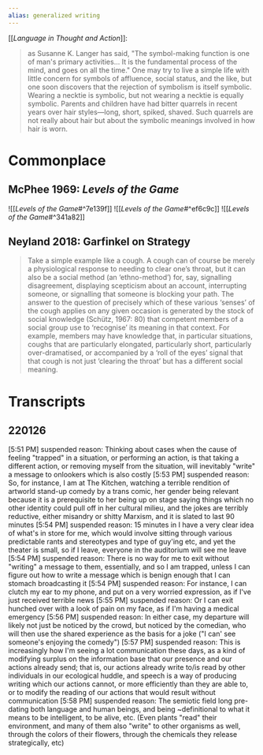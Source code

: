 ```yaml
---
alias: generalized writing
---
```


[[_Language in Thought and Action_]]:
> as Susanne K. Langer has said, "The symbol-making function is one of man's primary activities... It is the fundamental process of the mind, and goes on all the time." One may try to live a simple life with little concern for symbols of affluence, social status, and the like, but one soon discovers that the rejection of symbolism is itself symbolic. Wearing a necktie is symbolic, but not wearing a necktie is equally symbolic. Parents and children have had bitter quarrels in recent years over hair styles—long, short, spiked, shaved. Such quarrels are not really about hair but about the symbolic meanings involved in how hair is worn.

# Commonplace 
## McPhee 1969: _Levels of the Game_
![[_Levels of the Game_#^7e139f]]
![[_Levels of the Game_#^ef6c9c]]
![[_Levels of the Game_#^341a82]]

## Neyland 2018: Garfinkel on Strategy

> Take a simple example like a cough. A cough can of course be merely a physiological response to needing to clear one’s throat, but it can also be a social method (an ‘ethno-method’) for, say, signalling disagreement, displaying scepticism about an account, interrupting someone, or signalling that someone is blocking your path. The answer to the question of precisely which of these various ‘senses’ of the cough applies on any given occasion is generated by the stock of social knowledge (Schütz, 1967: 80) that competent members of a social group use to ‘recognise’ its meaning in that context. For example, members may have knowledge that, in particular situations, coughs that are particularly elongated, particularly short, particularly over-dramatised, or accompanied by a ‘roll of the eyes’ signal that that cough is not just ‘clearing the throat’ but has a different social meaning.

# Transcripts

## 220126
[5:51 PM] suspended reason: Thinking about cases when the cause of feeling "trapped" in a situation, or performing an action, is that taking a different action, or removing myself from the situation, will inevitably "write" a message to onlookers which is also costly
[5:53 PM] suspended reason: So, for instance, I am at The Kitchen, watching a terrible rendition of artworld stand-up comedy by a trans comic, her gender being relevant because it is a prerequisite to her being up on stage saying things which no other identity could pull off in her cultural milieu, and the jokes are terribly reductive, either misandry or shitty Marxism, and it is slated to last 90 minutes
[5:54 PM] suspended reason: 15 minutes in I have a very clear idea of what's in store for me, which would involve sitting through various predictable rants and stereotypes and type of guy'ing etc, and yet the theater is small, so if I leave, everyone in the auditorium will see me leave
[5:54 PM] suspended reason: There is no way for me to exit without "writing" a message to them, essentially, and so I am trapped, unless I can figure out how to write a message which is benign enough that I can stomach broadcasting it
[5:54 PM] suspended reason: For instance, I can clutch my ear to my phone, and put on a very worried expression, as if I've just received terrible news
[5:55 PM] suspended reason: Or I can exit hunched over with a look of pain on my face, as if I'm having a medical emergency
[5:56 PM] suspended reason: In either case, my departure will likely not just be noticed by the crowd, but noticed by the comedian, who will then use the shared experience as the basis for a joke ("I can' see someone's enjoying the comedy")
[5:57 PM] suspended reason: This is increasingly how I'm seeing a lot communication these days, as a kind of modifying surplus on the information base that our presence and our actions already send; that is, our actions already write to/is read by other individuals in our ecological huddle, and speech is a way of producing writing which our actions cannot, or more efficiently than they are able to, or to modify the reading of our actions that would result without communication
[5:58 PM] suspended reason: The semiotic field long pre-dating both language and human beings, and being ~definitional to what it means to be intelligent, to be alive, etc. (Even plants "read" their environment, and many of them also "write" to other organisms as well, through the colors of their flowers, through the chemicals they release strategically, etc)